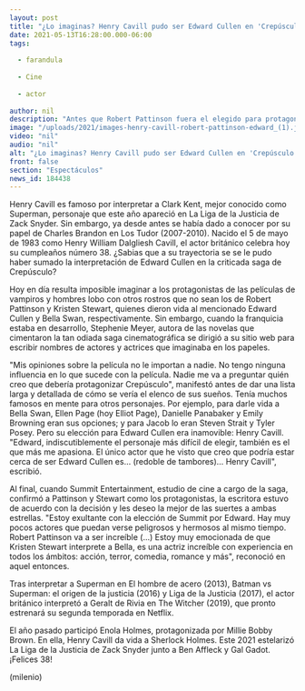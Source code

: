 ```yaml
---
layout: post
title: "¿Lo imaginas? Henry Cavill pudo ser Edward Cullen en 'Crepúsculo'; era el favorito de la autora"
date: 2021-05-13T16:28:00.000-06:00
tags:
  
  - farandula
  
  - Cine
  
  - actor
  
author: nil
description: "Antes que Robert Pattinson fuera el elegido para protagonizar la saga de vampiros y hombres lobo, Henry Cavill era el preferido de la escritora Stephenie Meyer. "
image: "/uploads/2021/images-henry-cavill-robert-pattinson-edward_(1).jpg"
video: "nil"
audio: "nil"
alt: "¿Lo imaginas? Henry Cavill pudo ser Edward Cullen en 'Crepúsculo'; era el favorito de la autora"
front: false
section: "Espectáculos"
news_id: 184438
---
```


Henry Cavill es famoso por interpretar a Clark Kent, mejor conocido como Superman, personaje que este año apareció en La Liga de la Justicia de Zack Snyder. Sin embargo, ya desde antes se había dado a conocer por su papel de Charles Brandon en Los Tudor (2007-2010). Nacido el 5 de mayo de 1983 como Henry William Dalgliesh Cavill, el actor británico celebra hoy su cumpleaños número 38. ¿Sabias que a su trayectoria se se le pudo haber sumado la interpretación de Edward Cullen en la criticada saga de Crepúsculo? 

Hoy en día resulta imposible imaginar a los protagonistas de las películas de vampiros y hombres lobo con otros rostros que no sean los de Robert Pattinson y Kristen Stewart, quienes dieron vida al mencionado Edward Cullen y Bella Swan, respectivamente. Sin embargo, cuando la franquicia estaba en desarrollo, Stephenie Meyer, autora de las novelas que cimentaron la tan odiada saga cinematográfica se dirigió a su sitio web para escribir nombres de actores y actrices que imaginaba en los papeles. 

"Mis opiniones sobre la película no le importan a nadie. No tengo ninguna influencia en lo que sucede con la película. Nadie me va a preguntar quién creo que debería protagonizar Crepúsculo", manifestó antes de dar una lista larga y detallada de cómo se vería el elenco de sus sueños. Tenía muchos famosos en mente para otros personajes. Por ejemplo, para darle vida a Bella Swan, Ellen Page (hoy Elliot Page), Danielle Panabaker y Emily Browning eran sus opciones; y para Jacob lo eran Steven Strait y Tyler Posey. Pero su elección para Edward Cullen era inamovible: Henry Cavill. "Edward, indiscutiblemente el personaje más difícil de elegir, también es el que más me apasiona. El único actor que he visto que creo que podría estar cerca de ser Edward Cullen es… (redoble de tambores)… Henry Cavill", escribió. 

Al final, cuando Summit Entertainment, estudio de cine a cargo de la saga, confirmó a Pattinson y Stewart como los protagonistas, la escritora estuvo de acuerdo con la decisión y les deseo la mejor de las suertes a ambas estrellas. "Estoy exultante con la elección de Summit por Edward. Hay muy pocos actores que puedan verse peligrosos y hermosos al mismo tiempo. Robert Pattinson va a ser increíble (...) Estoy muy emocionada de que Kristen Stewart interprete a Bella, es una actriz increíble con experiencia en todos los ámbitos: acción, terror, comedia, romance y más", reconoció en aquel entonces. 

Tras interpretar a Superman en El hombre de acero (2013), Batman vs Superman: el origen de la justicia (2016) y Liga de la Justicia (2017), el actor británico interpretó a Geralt de Rivia en The Witcher (2019), que pronto estrenará su segunda temporada en Netflix. 

El año pasado participó Enola Holmes, protagonizada por Millie Bobby Brown. En ella, Henry Cavill da vida a Sherlock Holmes. Este 2021 estelarizó La Liga de la Justicia de Zack Snyder junto a Ben Affleck y Gal Gadot. ¡Felices 38! 

(milenio)